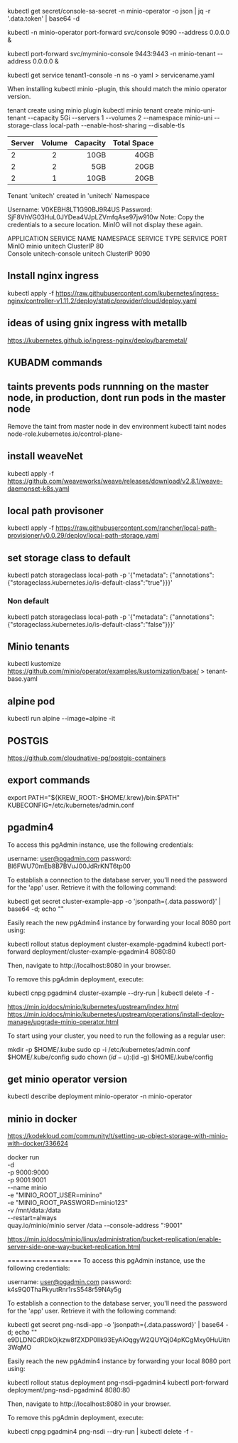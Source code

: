 kubectl get secret/console-sa-secret -n minio-operator -o json | jq -r '.data.token' | base64 -d

kubectl -n minio-operator port-forward svc/console 9090 --address 0.0.0.0 &

kubectl port-forward svc/myminio-console 9443:9443 -n minio-tenant --address 0.0.0.0 &

kubectl get service tenant1-console -n ns -o yaml > servicename.yaml

When installing kubectl minio -plugin, this should match the minio operator version.

tenant create using minio plugin
kubectl minio tenant create minio-uni-tenant --capacity 5Gi --servers 1 --volumes 2 --namespace minio-uni --storage-class local-path --enable-host-sharing --disable-tls

| Server | Volume | Capacity | Total Space |
| :----- | :----: | -------: | ----------: |
| 2      |   2    |     10GB |        40GB |
| 2      |   2    |      5GB |        20GB |
| 2      |   1    |     10GB |        20GB |

Tenant 'unitech' created in 'unitech' Namespace

Username: V0KEBH8LT1G90BJ9R4US
Password: SjF8VhVG03HuL0JYDea4VJpLZVmfqAse97jw910w
Note: Copy the credentials to a secure location. MinIO will not display these again.

APPLICATION SERVICE NAME NAMESPACE SERVICE TYPE SERVICE PORT
MinIO minio unitech ClusterIP 80  
Console unitech-console unitech ClusterIP 9090

## Install nginx ingress

kubectl apply -f https://raw.githubusercontent.com/kubernetes/ingress-nginx/controller-v1.11.2/deploy/static/provider/cloud/deploy.yaml

## ideas of using gnix ingress with metallb

https://kubernetes.github.io/ingress-nginx/deploy/baremetal/

## KUBADM commands

## taints prevents pods runnning on the master node, in production, dont run pods in the master node

Remove the taint from master node in dev environment
kubectl taint nodes <node-name> node-role.kubernetes.io/control-plane-

## install weaveNet

kubectl apply -f https://github.com/weaveworks/weave/releases/download/v2.8.1/weave-daemonset-k8s.yaml

## local path provisoner

kubectl apply -f https://raw.githubusercontent.com/rancher/local-path-provisioner/v0.0.29/deploy/local-path-storage.yaml

## set storage class to default

kubectl patch storageclass local-path -p '{"metadata": {"annotations":{"storageclass.kubernetes.io/is-default-class":"true"}}}'

### Non default

kubectl patch storageclass local-path -p '{"metadata": {"annotations":{"storageclass.kubernetes.io/is-default-class":"false"}}}'

## Minio tenants

kubectl kustomize https://github.com/minio/operator/examples/kustomization/base/ > tenant-base.yaml

## alpine pod

kubectl run alpine --image=alpine -it

## POSTGIS

https://github.com/cloudnative-pg/postgis-containers

## export commands

export PATH="${KREW_ROOT:-$HOME/.krew}/bin:$PATH"
KUBECONFIG=/etc/kubernetes/admin.conf


## pgadmin4

To access this pgAdmin instance, use the following credentials:

username: user@pgadmin.com
password: Bl6FWU70mEb8B7BVuJ00JdRrKNT6tp00

To establish a connection to the database server, you'll need the password for
the 'app' user. Retrieve it with the following
command:

kubectl get secret cluster-example-app -o 'jsonpath={.data.password}' | base64 -d; echo ""

Easily reach the new pgAdmin4 instance by forwarding your local 8080 port using:

kubectl rollout status deployment cluster-example-pgadmin4
kubectl port-forward deployment/cluster-example-pgadmin4 8080:80

Then, navigate to http://localhost:8080 in your browser.

To remove this pgAdmin deployment, execute:

kubectl cnpg pgadmin4 cluster-example --dry-run | kubectl delete -f -

https://min.io/docs/minio/kubernetes/upstream/index.html
https://min.io/docs/minio/kubernetes/upstream/operations/install-deploy-manage/upgrade-minio-operator.html

To start using your cluster, you need to run the following as a regular user:

mkdir -p $HOME/.kube
  sudo cp -i /etc/kubernetes/admin.conf $HOME/.kube/config
  sudo chown $(id -u):$(id -g) $HOME/.kube/config




## get minio operator version
kubectl describe deployment minio-operator -n minio-operator


## minio in docker
https://kodekloud.com/community/t/setting-up-object-storage-with-minio-with-docker/336624


docker run \
-d \
-p 9000:9000 \
-p 9001:9001 \
--name minio \
-e "MINIO_ROOT_USER=minino" \
-e "MINIO_ROOT_PASSWORD=minio123" \
-v /mnt/data:/data \
--restart=always \
quay.io/minio/minio server /data --console-address ":9001"

https://min.io/docs/minio/linux/administration/bucket-replication/enable-server-side-one-way-bucket-replication.html

==================
To access this pgAdmin instance, use the following credentials:

username: user@pgadmin.com
password: k4s9Q0ThaPkyutRnr1rsS548r59NAy5g


To establish a connection to the database server, you'll need the password for
the 'app' user. Retrieve it with the following
command:

kubectl get secret png-nsdi-app -o 'jsonpath={.data.password}' | base64 -d; echo ""
e9DLDNCdRDkOjkzw8fZXDP0llk93EyAiOqgyW2QUYQj04pKCgMxy0HuUitn3WqMO

Easily reach the new pgAdmin4 instance by forwarding your local 8080 port using:

kubectl rollout status deployment png-nsdi-pgadmin4
kubectl port-forward deployment/png-nsdi-pgadmin4 8080:80

Then, navigate to http://localhost:8080 in your browser.

To remove this pgAdmin deployment, execute:


kubectl cnpg pgadmin4 png-nsdi --dry-run | kubectl delete -f -